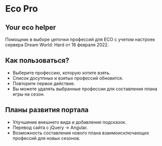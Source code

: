 # Eco Pro
## Your eco helper

Помощник в выборе цепочки профессий для ECO с учетом настроек сервера Dream World: Hard от 18 февраля 2022.

## Как пользоваться?

- Выберите профессию, которую хотите взять.
- Список досутпных и взятых профессий обновится.
- Повторите первое действие.
- Вы можете удалять выбранные профессии для составления плана игры на сезон.

## Планы развития портала
- Улучшение внешнего вида и добавление подсказок.
- Перевод сайта с jQuery -> Angular.
- Возможность составления нового плана взаимоисключающих профессий для новых сезонов.
